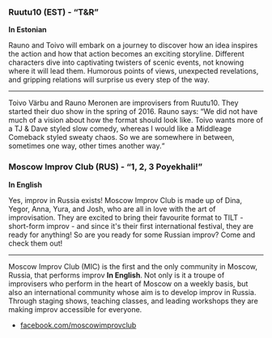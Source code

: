 ### Ruutu10 (EST) - “T&R”

**In Estonian**

Rauno and Toivo will embark on a journey to
discover how an idea inspires the action and how that
action becomes an exciting storyline. Different characters
dive into captivating twisters of scenic events, not knowing
where it will lead them. Humorous points of views, unexpected
revelations, and gripping relations will surprise us every step
of the way.

---

Toivo Värbu and Rauno Meronen are improvisers from Ruutu10. They
started their duo show in the spring of 2016. Rauno says: “We did
not have much of a vision about how the format should look like.
Toivo wants more of a TJ & Dave styled slow comedy, whereas I would
like a Middleage Comeback styled sweaty chaos. So we are somewhere
in between, sometimes one way, other times another way.“

### Moscow Improv Club (RUS) - “1, 2, 3 Poyekhali!”

**In English**

Yes, improv in Russia exists!
Moscow Improv Club is made up of Dina, Yegor, Anna, Yura, and Josh,
who are all in love with the art of improvisation. They are excited
to bring their favourite format to TILT - short-form improv - and
since it's their first international festival, they are ready for
anything! So are you ready for some Russian improv? Come and check them out!

---

Moscow Improv Club (MIC) is the first and the only community in Moscow,
Russia, that performs improv **In English**. Not only is it a troupe of
improvisers who perform in the heart of Moscow on a weekly basis, but also
an international community whose aim is to develop improv in Russia. Through
staging shows, teaching classes, and leading workshops they are making improv
accessible for everyone.

- [facebook.com/moscowimprovclub](https://facebook.com/moscowimprovclub)
